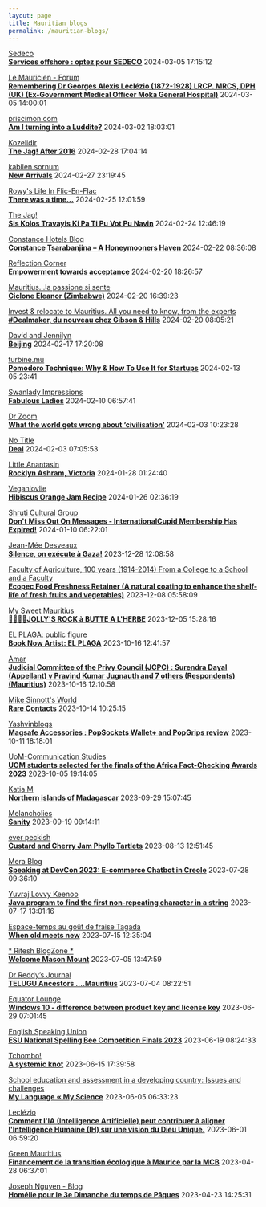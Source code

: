 ```yaml
---
layout: page
title: Mauritian blogs
permalink: /mauritian-blogs/
---
```


[Sedeco](https://sedecobtob.blogspot.com/)  
**[Services offshore : optez pour SEDECO](https://sedecobtob.blogspot.com/2024/03/services-offshore-optez-pour-sedeco.html)**  2024-03-05 17:15:12

[Le Mauricien - Forum](https://www.lemauricien.com/category/opinions/forum/)  
**[Remembering Dr Georges Alexis Leclézio (1872-1928) LRCP. MRCS, DPH (UK)  (Ex-Government Medical Officer Moka General Hospital)](https://www.lemauricien.com/le-mauricien/remembering-dr-georges-alexis-leclezio-1872-1928-lrcp-mrcs-dph-uk-ex-government-medical-officer-moka-general-hospital/626172/)**  2024-03-05 14:00:01

[priscimon.com](https://priscimon.com/blog)  
**[Am I turning into a Luddite?](https://priscimon.com/blog/2024/03/02/am-i-turning-into-a-luddite/)**  2024-03-02 18:03:01

[Kozelidir](http://kozelidir.blogspot.com/)  
**[The Jag! After 2016](http://kozelidir.blogspot.com/2024/02/the-jag-after-2016.html)**  2024-02-28 17:04:14

[kabilen sornum](https://kabilen.tumblr.com/)  
**[New Arrivals](https://kabilen.tumblr.com/post/743520060080095232)**  2024-02-27 23:19:45

[Rowy's Life In Flic-En-Flac](https://flicenflac.blogspot.com/)  
**[There was a time...](https://flicenflac.blogspot.com/2024/02/there-was-time.html)**  2024-02-25 12:01:59

[The Jag!](https://morisk.blogspot.com/)  
**[Sis Kolos Travayis Ki Pa Ti Pu Vot Pu Navin](https://morisk.blogspot.com/2024/02/sis-kolos-travayis-ki-pa-ti-pu-vot-pu.html)**  2024-02-24 12:46:19

[Constance Hotels Blog](https://blog.constancehotels.com)  
**[Constance Tsarabanjina – A Honeymooners Haven](https://blog.constancehotels.com/constance-tsarabanjina-a-honeymooners-haven/?utm_source=rss&utm_medium=rss&utm_campaign=constance-tsarabanjina-a-honeymooners-haven)**  2024-02-22 08:36:08

[Reflection Corner](https://tachah.blogspot.com/)  
**[Empowerment towards acceptance](https://tachah.blogspot.com/2024/02/empowerment-towards-acceptance.html)**  2024-02-20 18:26:57

[Mauritius...la passione si sente](https://mauritiuslapassionesisente.blogspot.com/)  
**[Ciclone Eleanor (Zimbabwe)](https://mauritiuslapassionesisente.blogspot.com/2024/02/eleanor-zimbabwe.html)**  2024-02-20 16:39:23

[Invest & relocate to Mauritius. All you need to know, from the experts](https://relocationmauritius.wordpress.com)  
**[#Dealmaker, du nouveau chez Gibson & Hills](https://relocationmauritius.wordpress.com/2024/02/20/dealmaker-du-nouveau-chez-gibson-hills/)**  2024-02-20 08:05:21

[David and Jennilyn](https://davidandjennilyn.com)  
**[Beijing](https://davidandjennilyn.com/2024/02/17/beijing/)**  2024-02-17 17:20:08

[turbine.mu](https://turbine.mu)  
**[Pomodoro Technique: Why & How To Use It for Startups](https://turbine.mu/blog/2024/02/13/pomodoro-technique-why-how-to-use-it-for-startups/)**  2024-02-13 05:23:41

[Swanlady Impressions](https://swanlady-impressions.blogspot.com/)  
**[Fabulous Ladies](https://swanlady-impressions.blogspot.com/2024/02/fabulous-ladies.html)**  2024-02-10 06:57:41

[Dr Zoom](https://zoomdr.blogspot.com/)  
**[What the world gets wrong about ‘civilisation’](https://zoomdr.blogspot.com/2024/02/what-world-gets-wrong-about-civilisation.html)**  2024-02-03 10:23:28

[No Title](https://vintishgokool.blogspot.com/)  
**[Deal](https://vintishgokool.blogspot.com/2024/02/deal.html)**  2024-02-03 07:05:53

[Little Anantasin](https://littleanantasin.wordpress.com)  
**[Rocklyn Ashram, Victoria](https://littleanantasin.wordpress.com/2024/01/28/rocklyn-ashram-victoria/)**  2024-01-28 01:24:40

[Veganlovlie](https://veganlovlie.com)  
**[Hibiscus Orange Jam Recipe](https://veganlovlie.com/hibiscus-orange-jam-recipe/)**  2024-01-26 02:36:19

[Shruti Cultural Group](https://shruticulturalgroup.blogspot.com/)  
**[Don't Miss Out On Messages - ﻿InternationalCupid﻿ Membership Has Expired!](https://shruticulturalgroup.blogspot.com/2024/01/dont-miss-out-on-messages.html)**  2024-01-10 06:22:01

[Jean-Mée Desveaux](https://jeanmeedesveaux.blogspot.com/)  
**[Silence, on exécute à Gaza!](https://jeanmeedesveaux.blogspot.com/2023/12/silence-on-tue-gaza.html)**  2023-12-28 12:08:58

[Faculty of Agriculture, 100 years (1914-2014)         From a College to a School and a Faculty](https://facultyagriculture.blogspot.com/)  
**[Ecopec Food Freshness Retainer (A natural coating to enhance the shelf-life of fresh fruits and vegetables)](https://facultyagriculture.blogspot.com/2023/12/ecopec-food-freshness-retainer-natural.html)**  2023-12-08 05:58:09

[My Sweet Mauritius](https://mysweetmauritius.blogspot.com/)  
**[🌴🇲🇺🌴JOLLY'S ROCK à BUTTE A L'HERBE](https://mysweetmauritius.blogspot.com/2023/12/jollys-rock-butte-lherbe.html)**  2023-12-05 15:28:16

[EL PLAGA: public figure](https://elplagaa.blogspot.com/)  
**[Book Now Artist: EL PLAGA](https://elplagaa.blogspot.com/2023/10/book-now-artist-el-plaga.html)**  2023-10-16 12:41:57

[Amar](https://amarbheenick.blogspot.com/)  
**[Judicial Committee of the Privy Council (JCPC) : Surendra Dayal (Appellant) v Pravind Kumar Jugnauth and 7 others (Respondents) (Mauritius)](https://amarbheenick.blogspot.com/2023/10/judicial-committee-of-privy-council.html)**  2023-10-16 12:10:58

[Mike Sinnott's World](https://msinnott.net)  
**[Rare Contacts](https://msinnott.net/2023/10/14/rare-contacts/)**  2023-10-14 10:25:15

[Yashvinblogs](https://yashvinblogs.com)  
**[Magsafe Accessories : PopSockets Wallet+ and PopGrips review](https://yashvinblogs.com/2023/10/11/magsafe-popsockets-wallet-popgrips/)**  2023-10-11 18:18:01

[UoM-Communication Studies](https://comstudies.wordpress.com)  
**[UOM students selected for the finals of the Africa Fact-Checking Awards 2023](https://comstudies.wordpress.com/2023/10/05/uom-students-selected-for-the-finals-of-the-africa-fact-checking-awards-2023/)**  2023-10-05 19:14:05

[Katia M](https://katiam.blog)  
**[Northern islands of Madagascar](https://katiam.blog/2023/09/29/northern-islands-of-madagascar/)**  2023-09-29 15:07:45

[Melancholies](https://faustianmatters.blogspot.com/)  
**[Sanity](https://faustianmatters.blogspot.com/2023/09/sanity.html)**  2023-09-19 09:14:11

[ever peckish](https://everpeckish.com)  
**[Custard and Cherry Jam Phyllo Tartlets](https://everpeckish.com/custard-and-cherry-jam-phyllo-tartlets/?utm_source=rss&utm_medium=rss&utm_campaign=custard-and-cherry-jam-phyllo-tartlets)**  2023-08-13 12:51:45

[Mera Blog](https://nayarweb.com/blog)  
**[Speaking at DevCon 2023: E-commerce Chatbot in Creole](https://nayarweb.com/blog/2023/speaking-at-devcon-2023-e-commerce-chatbot-in-creole/)**  2023-07-28 09:36:10

[Yuvraj Lovvy Keenoo](https://lovvy.wordpress.com)  
**[Java program to find the first non-repeating character in a string](https://lovvy.wordpress.com/2023/07/17/java-program-to-find-the-first-non-repeating-character-in-a-string/)**  2023-07-17 13:01:16

[Espace-temps au goût de fraise Tagada](http://gadatagada.blogspot.com/)  
**[When old meets new](http://gadatagada.blogspot.com/2023/07/when-old-meets-new.html)**  2023-07-15 12:35:04

[* Ritesh BlogZone *](https://ritesh2103.wordpress.com)  
**[Welcome Mason Mount](https://ritesh2103.wordpress.com/2023/07/05/welcome-mason-mount/)**  2023-07-05 13:47:59

[Dr Reddy’s Journal](https://drreddy.wordpress.com)  
**[TELUGU Ancestors ….Mauritius](https://drreddy.wordpress.com/2023/07/04/telugu-ancestors-mauritius/)**  2023-07-04 08:22:51

[Equator Lounge](https://equatorlounge.blogspot.com/)  
**[Windows 10 - difference between product key and license key](https://equatorlounge.blogspot.com/2023/06/windows-10-difference-between-product.html)**  2023-06-29 07:01:45

[English Speaking Union](https://www.esumauritius.org)  
**[ESU National Spelling Bee Competition Finals 2023](https://www.esumauritius.org/national-spelling-bee-competition/finals-2023/)**  2023-06-19 08:24:33

[Tchombo!](https://tchombo.blogspot.com/)  
**[A systemic knot](https://tchombo.blogspot.com/2023/06/a-systemic-knot.html)**  2023-06-15 17:39:58

[School education and assessment in a developing country: Issues and challenges](https://vhunma.blogspot.com/)  
**[My Language ∝ My Science](https://vhunma.blogspot.com/2023/05/my-language-my-science.html)**  2023-06-05 06:33:23

[Leclézio](https://lleclezio.blogspot.com/)  
**[Comment l'IA (Intelligence Artificielle) peut contribuer à aligner l'Intelligence Humaine (IH) sur une vision du Dieu Unique.](https://lleclezio.blogspot.com/2023/05/comment-lia-intelligence-artificielle_31.html)**  2023-06-01 06:59:20

[Green Mauritius](https://greenmauritius.blogspot.com/)  
**[Financement de la transition écologique à Maurice par la MCB](https://greenmauritius.blogspot.com/2023/04/financement-de-la-transition-ecologique.html)**  2023-04-28 06:37:01

[Joseph Nguyen - Blog](https://josephnguyenmahebourg.blogspot.com/)  
**[Homélie pour le 3e Dimanche du temps de Pâques](https://josephnguyenmahebourg.blogspot.com/2023/04/homelie-pour-le-3e-dimanche-du-temps-de.html)**  2023-04-23 14:25:31

<div style="height:0;width:0;overflow:hidden;"></div>